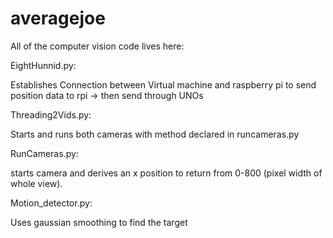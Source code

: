# averagejoe

All of the computer vision code lives here:

EightHunnid.py:

Establishes Connection between Virtual machine and raspberry pi to send position data to rpi -> then send through UNOs

Threading2Vids.py:

Starts and runs both cameras with method declared in runcameras.py

RunCameras.py:

starts camera and derives an x position to return from 0-800 (pixel width of whole view).

Motion_detector.py:

Uses gaussian smoothing to find the target 
